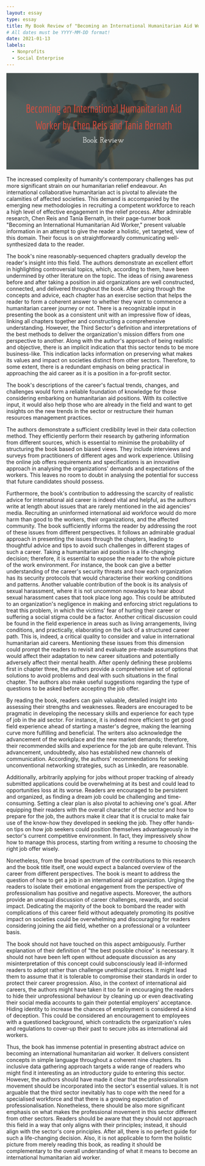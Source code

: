 ```yaml
---
layout: essay
type: essay
title: My Book Review of "Becoming an International Humanitarian Aid Worker"​ by Chen Reis and Tania Bernath
# All dates must be YYYY-MM-DD format!
date: 2021-01-13
labels:
  - Nonprofits
  - Social Enterprise
---
```


<img class="ui  big center spaced image" src="../images/nonprofits.png">

The increased complexity of humanity's contemporary challenges has put more significant strain on our humanitarian relief endeavour. An international collaborative humanitarian act is pivotal to alleviate the calamities of affected societies. This demand is accompanied by the emerging new methodologies in recruiting a competent workforce to reach a high level of effective engagement in the relief process. After admirable research, Chen Reis and Tania Bernath, in their page-turner book "Becoming an International Humanitarian Aid Worker," present valuable information in an attempt to give the reader a holistic, yet targeted, view of this domain. Their focus is on straightforwardly communicating well-synthesized data to the reader. 

The book's nine reasonably-sequenced chapters gradually develop the reader's insight into this field. The authors demonstrate an excellent effort in highlighting controversial topics, which, according to them, have been undermined by other literature on the topic. The ideas of rising awareness before and after taking a position in aid organizations are well constructed, connected, and delivered throughout the book. After going through the concepts and advice, each chapter has an exercise section that helps the reader to form a coherent answer to whether they want to commence a humanitarian career journey or not. There is a recognizable input in presenting the book as a consistent unit with an impressive flow of ideas, linking all chapters together and constructing a comprehensive understanding. However, the Third Sector's definition and interpretations of the best methods to deliver the organization's mission differs from one perspective to another. Along with the author's approach of being realistic and objective, there is an implicit indication that this sector tends to be more business-like. This indication lacks information on preserving what makes its values and impact on societies distinct from other sectors. Therefore, to some extent, there is a redundant emphasis on being practical in approaching the aid career as it is a position in a for-profit sector.

The book's descriptions of the career's factual trends, changes, and challenges would form a reliable foundation of knowledge for those considering embarking on humanitarian aid positions. With its collective input, it would also help those who are already in the field and want to get insights on the new trends in the sector or restructure their human resources management practices. 

The authors demonstrate a sufficient credibility level in their data collection method. They efficiently perform their research by gathering information from different sources, which is essential to minimise the probability of structuring the book based on biased views. They include interviews and surveys from practitioners of different ages and work experience. Utilising the online job offers requirements and specifications is an innovative approach in analysing the organizations' demands and expectations of the workers. This leaves no room to doubt in analysing the potential for success that future candidates should possess.

Furthermore, the book's contribution to addressing the scarcity of realistic advice for international aid career is indeed vital and helpful, as the authors write at length about issues that are rarely mentioned in the aid agencies' media. Recruiting an uninformed international aid workforce would do more harm than good to the workers, their organizations, and the affected community. The book sufficiently informs the reader by addressing the root of these issues from different perspectives. It follows an admirable gradual approach in presenting the issues through the chapters, leading to thoughtful advice and tips to avoid such challenges in different stages of such a career. Taking a humanitarian aid position is a life-changing decision; therefore, it is essential to expose the reader to the whole picture of the work environment. For instance, the book can give a better understanding of the career's security threats and how each organization has its security protocols that would characterise their working conditions and patterns. Another valuable contribution of the book is its analysis of sexual harassment, where it is not uncommon nowadays to hear about sexual harassment cases that took place long ago. This could be attributed to an organization's negligence in making and enforcing strict regulations to treat this problem, in which the victims' fear of hurting their career or suffering a social stigma could be a factor. Another critical discussion could be found in the field experience in areas such as living arrangements, living conditions, and practically, elaborating on the lack of a structured career path. This is, indeed, a critical quality to consider and value in international humanitarian aid careers. Mentioning these issues from this dimension could prompt the readers to revisit and evaluate pre-made assumptions that would affect their adaptation to new career situations and potentially adversely affect their mental health. After openly defining these problems first in chapter three, the authors provide a comprehensive set of optional solutions to avoid problems and deal with such situations in the final chapter. The authors also make useful suggestions regarding the type of questions to be asked before accepting the job offer.

By reading the book, readers can gain valuable, detailed insight into assessing their strengths and weaknesses. Readers are encouraged to be pragmatic in developing the necessary skills and experience for each type of job in the aid sector. For instance, it is indeed more efficient to get good field experience ahead of starting a master's degree, making the learning curve more fulfilling and beneficial. The writers also acknowledge the advancement of the workplace and the new market demands; therefore, their recommended skills and experience for the job are quite relevant. This advancement, undoubtedly, also has established new channels of communication. Accordingly, the authors' recommendations for seeking unconventional networking strategies, such as LinkedIn, are reasonable.

Additionally, arbitrarily applying for jobs without proper tracking of already submitted applications could be overwhelming at its best and could lead to opportunities loss at its worse. Readers are encouraged to be persistent and organized, as finding a dream job could be challenging and time-consuming. Setting a clear plan is also pivotal to achieving one's goal. After equipping their readers with the overall character of the sector and how to prepare for the job, the authors make it clear that it is crucial to make fair use of the know-how they developed in seeking the job. They offer hands-on tips on how job seekers could position themselves advantageously in the sector's current competitive environment. In fact, they impressively show how to manage this process, starting from writing a resume to choosing the right job offer wisely.

Nonetheless, from the broad spectrum of the contributions to this research and the book title itself, one would expect a balanced overview of the career from different perspectives. The book is meant to address the question of how to get a job in an international aid organization. Urging the readers to isolate their emotional engagement from the perspective of professionalism has positive and negative aspects. Moreover, the authors provide an unequal discussion of career challenges, rewards, and social impact. Dedicating the majority of the book to bombard the reader with complications of this career field without adequately promoting its positive impact on societies could be overwhelming and discouraging for readers considering joining the aid field, whether on a professional or a volunteer basis.

The book should not have touched on this aspect ambiguously. Further explanation of their definition of "the best possible choice" is necessary. It should not have been left open without adequate discussion as any misinterpretation of this concept could subconsciously lead ill-informed readers to adopt rather than challenge unethical practices. It might lead them to assume that it is tolerable to compromise their standards in order to protect their career progression. Also, in the context of international aid careers, the authors might have taken it too far in encouraging the readers to hide their unprofessional behaviour by cleaning up or even deactivating their social media accounts to gain their potential employers' acceptance. Hiding identity to increase the chances of employment is considered a kind of deception. This could be considered an encouragement to employees with a questioned background, which contradicts the organization's rules and regulations to cover-up their past to secure jobs as international aid workers.

Thus, the book has immense potential in presenting abstract advice on becoming an international humanitarian aid worker. It delivers consistent concepts in simple language throughout a coherent nine chapters. Its inclusive data gathering approach targets a wide range of readers who might find it interesting as an introductory guide to entering this sector. However, the authors should have made it clear that the professionalism movement should be incorporated into the sector's essential values. It is not arguable that the third sector inevitably has to cope with the need for a specialised workforce and that there is a growing expectation of professionalisation. Nonetheless, there should be also more significant emphasis on what makes the professional movement in this sector different from other sectors. Readers should be aware that they should not approach this field in a way that only aligns with their principles; instead, it should align with the sector's core principles. After all, there is no perfect guide for such a life-changing decision. Also, it is not applicable to form the holistic picture from merely reading this book, as reading it should be complementary to the overall understanding of what it means to become an international humanitarian aid worker.
